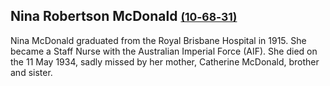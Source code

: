 ## Nina Robertson McDonald <small>[(10‑68‑31)](https://brisbane.discovereverafter.com/profile/31734101 "Go to Memorial Information" )</small>

Nina McDonald graduated from the Royal Brisbane Hospital in 1915. She became a Staff Nurse with the Australian Imperial Force (AIF). She died on the 11 May 1934, sadly missed by her mother, Catherine McDonald, brother and sister.
